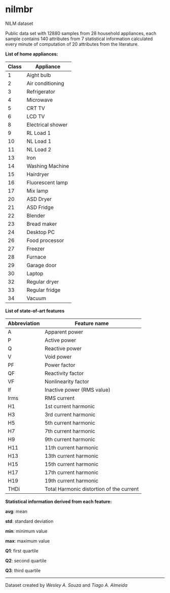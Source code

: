 # nilmbr
NILM dataset

Public data set with 12880 samples from 28 household appliances, each sample contains 140 attributes from 7 statistical information calculated every minute of computation of 20 attributes from the literature.

**List of home appliances:**

| Class | Appliance |
| --- | --- |
|1  | Aight bulb |
|2  | Air conditioning  |
|3  | Refrigerator  |
|4  | Microwave  |
|5  | CRT TV  |
|6  | LCD TV  |
|8  | Electrical shower  |
|9  | RL Load 1  |
|10 | NL Load 1 |
|11 | NL Load 2 |
|13 | Iron  |
|14 | Washing Machine  |
|15 | Hairdryer  |
|16 | Fluorescent lamp |
|17 | Mix lamp  |
|20 | ASD Dryer   |
|21 | ASD Fridge  |
|22 | Blender    |
|23 | Bread maker |
|24 | Desktop PC |
|26 | Food processor |
|27 | Freezer   |
|28 | Furnace  |
|29 | Garage door  |
|30 | Laptop  |
|32 | Regular dryer  |
|33 | Regular fridge   |
|34 | Vacuum  |

**List of state-of-art features**

| Abbreviation | Feature name                              |
| --- | --- |
| A            | Apparent power                            |
| P            |  Active power                             |
| Q            |  Reactive power                           |
| V            |  Void power                               |
| PF           |  Power factor                             |
| QF           |  Reactivity factor                        |
| VF           |  Nonlinearity factor                      |
| If           |  Inactive power (RMS value)               |
| Irms         |  RMS current                              |
| H1           |  1st current harmonic                     |
| H3           |  3rd current harmonic                     |
| H5           |  5th current harmonic                     |
| H7           |  7th current harmonic                     |
| H9           |  9th current harmonic                     |
| H11          |  11th current harmonic                    |
| H13          |  13th current harmonic                    |
| H15          |  15th current harmonic                    |
| H17          |  17th current harmonic                    |
| H19          |  19th current harmonic                    |
| THDi         |  Total Harmonic distortion of the current |

**Statistical information derived from each feature:**

**avg**: mean

**std**: standard deviation

**min**: minimum value

**max**: maximum value

**Q1**: first quartile

**Q2**: second quartile

**Q3**: third quartile



----------
Dataset created by *Wesley A. Souza* and *Tiago A. Almeida*
